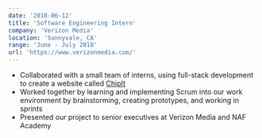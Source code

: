 ```yaml
---
date: '2018-06-12'
title: 'Software Engineering Intern'
company: 'Verizon Media'
location: 'Sunnyvale, CA'
range: 'June - July 2018'
url: 'https://www.verizonmedia.com/'
---
```


- Collaborated with a small team of interns, using full-stack development to create a website called [ChipIt](https://frlgroupiv.wixsite.com/chipit)
- Worked together by learning and implementing Scrum into our work environment by brainstorming, creating prototypes, and working in sprints
- Presented our project to senior executives at Verizon Media and NAF Academy

